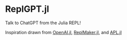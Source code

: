 # ReplGPT.jl

Talk to ChatGPT from the Julia REPL!

Inspiration drawn from 
[OpenAI.jl](https://github.com/rory-linehan/OpenAI.jl), 
[ReplMaker.jl](https://github.com/MasonProtter/ReplMaker.jl), 
and [APL.jl](https://github.com/shashi/APL.jl)
